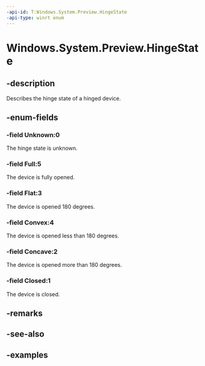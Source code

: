 ```yaml
---
-api-id: T:Windows.System.Preview.HingeState
-api-type: winrt enum
---
```


<!-- Enumeration syntax.
public enum HingeState : int 
-->

# Windows.System.Preview.HingeState

## -description

Describes the hinge state of a hinged device.

## -enum-fields
### -field Unknown:0
The hinge state is unknown.

### -field Full:5
The device is fully opened.

### -field Flat:3
The device is opened 180 degrees.

### -field Convex:4
The device is opened less than 180 degrees.

### -field Concave:2
The device is opened more than 180 degrees.

### -field Closed:1
The device is closed.

## -remarks

## -see-also

## -examples

